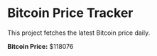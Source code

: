 # Bitcoin Price Tracker

This project fetches the latest Bitcoin price daily.

**Bitcoin Price:** $118076
